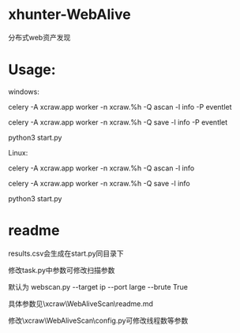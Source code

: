 # xhunter-WebAlive
分布式web资产发现


# Usage:

windows:

 celery -A xcraw.app worker -n xcraw.%h -Q ascan -l info -P eventlet
 
 celery -A xcraw.app worker -n xcraw.%h -Q save -l info -P eventlet
 
 python3 start.py
 
Linux:

 celery -A xcraw.app worker -n xcraw.%h -Q ascan -l info
 
 celery -A xcraw.app worker -n xcraw.%h -Q save -l info
 
 python3 start.py
 
# readme

 results.csv会生成在start.py同目录下
 
 修改task.py中参数可修改扫描参数
 
 默认为 webscan.py --target ip --port large --brute True
 
 具体参数见\xcraw\WebAliveScan\readme.md

 修改\xcraw\WebAliveScan\config.py可修改线程数等参数

